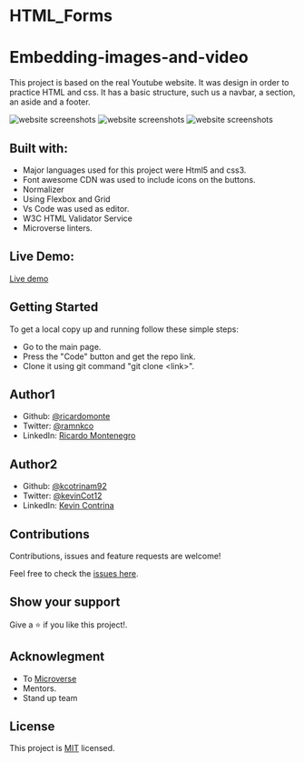 # HTML_Forms

# Embedding-images-and-video

This project is based on the real Youtube website. It was design in order to practice HTML and css. It has a basic structure, such us a navbar, a section, an aside and a footer.

![website screenshots](/screenshots/index.png)
![website screenshots](/screenshots/index2.png)
![website screenshots](/screenshots/index3.png)

## Built with:

- Major languages used for this project were Html5 and css3.
- Font awesome CDN was used to include icons on the buttons.
- Normalizer
- Using Flexbox and Grid
- Vs Code was used as editor.
- W3C HTML Validator Service
- Microverse linters.

## Live Demo:

[Live demo](https://ricardomonte.github.io/HTML_Forms/.)

## Getting Started

To get a local copy up and running follow these simple steps:

- Go to the main page.
- Press the "Code" button and get the repo link.
- Clone it using git command "git clone &lt;link>".

## Author1

- Github: [@ricardomonte](https://github.com/ricardomonte)
- Twitter: [@ramnkco](https://twitter.com/ramnkco)
- LinkedIn: [Ricardo Montenegro](https://www.linkedin.com/in/ricardo-antonio-montenegro-nu%C3%B1ez-87a74944/)

## Author2

- Github: [@kcotrinam92](https://github.com/kcotrinam92)
- Twitter: [@kevinCot12](https://twitter.com/KevinCot12)
- LinkedIn: [Kevin Contrina](https://www.linkedin.com/in/kevin-cotrina-6208b7149/)

## Contributions

Contributions, issues and feature requests are welcome!

Feel free to check the [issues here](https://github.com/kcotrinam92/Embedding-images-and-video/issues).

## Show your support

Give a :star: if you like this project!.

## Acknowlegment

- To [Microverse](https://www.microverse.org/)
- Mentors.
- Stand up team

## License

This project is [MIT](LICENSE) licensed.
